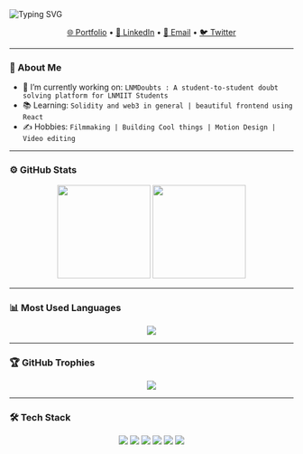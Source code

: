 <!-- Banner -->
<img src="https://readme-typing-svg.herokuapp.com?font=Fira+Code&size=24&duration=3000&pause=1000&color=00F7FF&center=true&vCenter=true&multiline=true&width=800&height=100&lines=Hi+there!+I'm+%F0%9F%91%BD+Ayush;Creative+Developer+%7C+Tech+and+%7C+Open+Source+Enthusiast" alt="Typing SVG" />

<!-- Intro -->
<p align="center">
  <a href="https://yourportfolio.com" target="_blank">🌐 Portfolio</a> •
  <a href="https://www.linkedin.com/in/ayush-popat-432402250/" target="_blank">💼 LinkedIn</a> •
  <a href="mailto:ayushworks18@gmail.com">📧 Email</a> •
  <a href="https://x.com/ayushp999" target="_blank">🐦 Twitter</a>
</p>

---

### 🧠 About Me
- 🚀 I’m currently working on: `LNMDoubts : A student-to-student doubt solving platform for LNMIIT Students`
- 📚 Learning: `Solidity and web3 in general | beautiful frontend using React`
- ✍️ Hobbies: `Filmmaking | Building Cool things | Motion Design | Video editing`

---

### ⚙️ GitHub Stats

<p align="center">
  <img src="https://github-readme-stats.vercel.app/api?username=ayush18pop&show_icons=true&theme=radical&hide=issues&count_private=true" height="165"/>
  <img src="https://github-readme-streak-stats.herokuapp.com/?user=ayush18pop&theme=radical&hide_border=true" height="165"/>
</p>

---

### 📊 Most Used Languages

<p align="center">
  <img src="https://github-readme-stats.vercel.app/api/top-langs/?username=ayush18pop&layout=compact&theme=radical&langs_count=8" />
</p>

---

### 🏆 GitHub Trophies

<p align="center">
  <img src="https://github-profile-trophy.vercel.app/?username=ayush18pop&theme=radical&no-frame=true&margin-w=10" />
</p>

---

### 🛠️ Tech Stack
<p align="center">
  <img src="https://img.shields.io/badge/Code-JavaScript-informational?style=flat&logo=javascript&logoColor=white&color=2bbc8a"/>
  <img src="https://img.shields.io/badge/Code-React-informational?style=flat&logo=react&logoColor=white&color=61DAFB"/>
  <img src="https://img.shields.io/badge/Backend-Node.js-informational?style=flat&logo=node.js&logoColor=white&color=339933"/>
  <img src="https://img.shields.io/badge/DB-MongoDB-informational?style=flat&logo=mongodb&logoColor=white&color=47A248"/>
  <img src="https://img.shields.io/badge/Tools-Git-informational?style=flat&logo=git&logoColor=white&color=F05032"/>
  <img src="https://img.shields.io/badge/Cloud-Vercel-informational?style=flat&logo=vercel&logoColor=white&color=000000"/>
</p>


